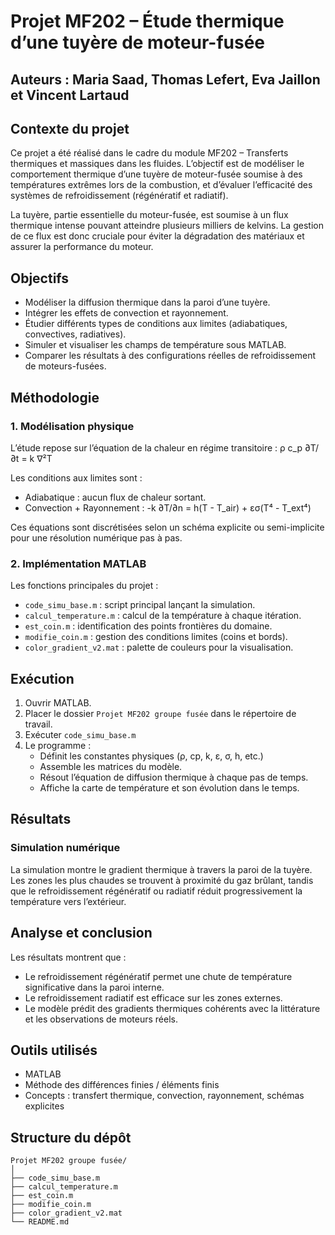 # Projet MF202 – Étude thermique d’une tuyère de moteur-fusée
## Auteurs : Maria Saad, Thomas Lefert, Eva Jaillon et Vincent Lartaud

## Contexte du projet
Ce projet a été réalisé dans le cadre du module MF202 – Transferts thermiques et massiques dans les fluides. 
L’objectif est de modéliser le comportement thermique d’une tuyère de moteur-fusée soumise à des températures extrêmes lors de la combustion, 
et d’évaluer l’efficacité des systèmes de refroidissement (régénératif et radiatif).

La tuyère, partie essentielle du moteur-fusée, est soumise à un flux thermique intense pouvant atteindre plusieurs milliers de kelvins. 
La gestion de ce flux est donc cruciale pour éviter la dégradation des matériaux et assurer la performance du moteur.

## Objectifs
- Modéliser la diffusion thermique dans la paroi d’une tuyère.
- Intégrer les effets de convection et rayonnement.
- Étudier différents types de conditions aux limites (adiabatiques, convectives, radiatives).
- Simuler et visualiser les champs de température sous MATLAB.
- Comparer les résultats à des configurations réelles de refroidissement de moteurs-fusées.

## Méthodologie

### 1. Modélisation physique
L’étude repose sur l’équation de la chaleur en régime transitoire :
ρ c_p ∂T/∂t = k ∇²T

Les conditions aux limites sont :
- Adiabatique : aucun flux de chaleur sortant.  
- Convection + Rayonnement :
  -k ∂T/∂n = h(T - T_air) + εσ(T⁴ - T_ext⁴)

Ces équations sont discrétisées selon un schéma explicite ou semi-implicite pour une résolution numérique pas à pas.

### 2. Implémentation MATLAB
Les fonctions principales du projet :
- `code_simu_base.m` : script principal lançant la simulation.
- `calcul_temperature.m` : calcul de la température à chaque itération.
- `est_coin.m` : identification des points frontières du domaine.
- `modifie_coin.m` : gestion des conditions limites (coins et bords).
- `color_gradient_v2.mat` : palette de couleurs pour la visualisation.

## Exécution
1. Ouvrir MATLAB.
2. Placer le dossier `Projet MF202 groupe fusée` dans le répertoire de travail.
3. Exécuter `code_simu_base.m`
4. Le programme :
   - Définit les constantes physiques (ρ, cp, k, ε, σ, h, etc.)
   - Assemble les matrices du modèle.
   - Résout l’équation de diffusion thermique à chaque pas de temps.
   - Affiche la carte de température et son évolution dans le temps.

## Résultats

### Simulation numérique
La simulation montre le gradient thermique à travers la paroi de la tuyère.  
Les zones les plus chaudes se trouvent à proximité du gaz brûlant, tandis que le refroidissement régénératif ou radiatif réduit progressivement la température vers l’extérieur.


## Analyse et conclusion
Les résultats montrent que :
- Le refroidissement régénératif permet une chute de température significative dans la paroi interne.
- Le refroidissement radiatif est efficace sur les zones externes.
- Le modèle prédit des gradients thermiques cohérents avec la littérature et les observations de moteurs réels.


## Outils utilisés
- MATLAB
- Méthode des différences finies / éléments finis
- Concepts : transfert thermique, convection, rayonnement, schémas explicites



## Structure du dépôt
```
Projet MF202 groupe fusée/
│
├── code_simu_base.m
├── calcul_temperature.m
├── est_coin.m
├── modifie_coin.m
├── color_gradient_v2.mat
└── README.md
```
